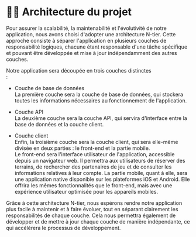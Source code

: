 # 👷‍♀ Architecture du projet

Pour assurer la scalabilité, la maintenabilité et l'évolutivité de notre application, nous avons choisi d'adopter une architecture N-tier. Cette approche consiste à séparer l'application en plusieurs couches de responsabilité logiques, chacune étant responsable d'une tâche spécifique et pouvant être développée et mise à jour indépendamment des autres couches.

Notre application sera découpée en trois couches distinctes <br>:

- Couche de base de données
<br>La première couche sera la couche de base de données, qui stockera toutes les informations nécessaires au fonctionnement de l'application. 

- Couche API
<br>La deuxième couche sera la couche API, qui servira d'interface entre la base de données et la couche client. 

- Couche client
<br>Enfin, la troisième couche sera la couche client, qui sera elle-même divisée en deux parties : le front-end et la partie mobile.
<br>Le front-end sera l'interface utilisateur de l'application, accessible depuis un navigateur web. Il permettra aux utilisateurs de réserver des terrains, de rechercher des partenaires de jeu et de consulter les informations relatives à leur compte. La partie mobile, quant à elle, sera une application native disponible sur les plateformes iOS et Android. Elle offrira les mêmes fonctionnalités que le front-end, mais avec une expérience utilisateur optimisée pour les appareils mobiles.

Grâce à cette architecture N-tier, nous espérons rendre notre application plus facile à maintenir et à faire évoluer, tout en séparant clairement les responsabilités de chaque couche. Cela nous permettra également de développer et de mettre à jour chaque couche de manière indépendante, ce qui accélérera le processus de développement.